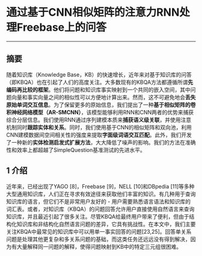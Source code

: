 # 通过基于CNN相似矩阵的注意力RNN处理Freebase上的问答
---

## 摘要

随着知识库（Knowledge Base，KB）的快速增长，近年来对基于知识库的问答（即KBQA）也在引起了人们的高度关注。大多数现有的KBQA方法都遵循所谓**先编码再比较的框架**。他们将问题和知识库事实映射到一个共同的嵌入空间，其中问题向量和事实向量之间的相似性可以方便地计算出来。然而，这不可避免地会**丢失原始单词交互信息**。为了保留更多的原始信息，我们提出了一种**基于相似矩阵的卷积神经网络模型（AR-SMCNN）**，该模型能够利用RNN和CNN两者的优势来捕获综合分层信息。我们使用RNN通过序列建模本质来**捕获语义级关联**，并使用注意机制同时**跟踪实体和关系**。同时，我们使用基于CNN的相似矩阵和双向池，利用CNN建模数据间空间相关性的强度来提取**字面级词语交互匹配**。此外，我们开发了一种新的**实体检测启发式扩展方法**，大大降低了噪声的影响。我们的方法在准确性和效率上都超越了SimpleQuestion基准测试的先进水平。

## 1 介绍

近年来，已经出现了YAGO [8]，Freebase [9]，NELL [10]和DBpedia [11]等多种大型通用知识库，人们正在寻求有效途径来获取他们丰富的知识。有几种用于查询知识库的语言，但它们不是非常用户友好的 - 用户需要熟悉语言语法和知识库的词汇表。或者，对知识库（KBQA）的问题回答允许用户直接使用自然语言来查询知识库，并且最近引起了很多关注。尽管KBQA给最终用户带来了便利，但由于结构化知识库和非结构化自然语言问题的差异，它具有挑战性。在本文中，我们主要关注KBQA中最常见的知识库中可以用单一事实回答的问题[23,25]。回答单关系问题是处理其他更复杂和多关系问题的基础，而这类任务还远远没有得到解决，因为有大量解释同一问题的解释，使得问题映射到KB中的特定三元组很困难。









